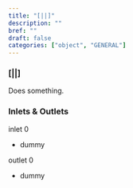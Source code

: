 ```yaml
---
title: "[||]"
description: ""
bref: ""
draft: false
categories: ["object", "GENERAL"]
---
```


### [||]

Does something.

### Inlets & Outlets

inlet 0

 - dummy

outlet 0

 - dummy
 
